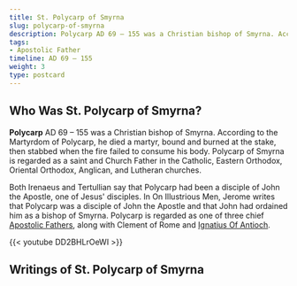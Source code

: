 ```yaml
---
title: St. Polycarp of Smyrna
slug: polycarp-of-smyrna
description: Polycarp AD 69 – 155 was a Christian bishop of Smyrna. According to the Martyrdom of Polycarp, he died a martyr, bound and burned at the stake, then stabbed when the fire failed to consume his body.
tags:
- Apostolic Father
timeline: AD 69 – 155
weight: 3
type: postcard
---
```

## Who Was St. Polycarp of Smyrna?
**Polycarp** AD 69 – 155 was a Christian bishop of Smyrna. According to the Martyrdom of Polycarp, he died a martyr, bound and burned at the stake, then stabbed when the fire failed to consume his body. Polycarp of Smyrna is regarded as a saint and Church Father in the Catholic, Eastern Orthodox, Oriental Orthodox, Anglican, and Lutheran churches.

Both Irenaeus and Tertullian say that Polycarp had been a disciple of John the Apostle, one of Jesus' disciples. In On Illustrious Men, Jerome writes that Polycarp was a disciple of John the Apostle and that John had ordained him as a bishop of Smyrna. Polycarp is regarded as one of three chief [Apostolic Fathers](../tags/apostolic-father/), along with Clement of Rome and [Ignatius Of Antioch](/ignatius-of-antioch).

{{< youtube DD2BHLrOeWI >}}

## Writings of St. Polycarp of Smyrna